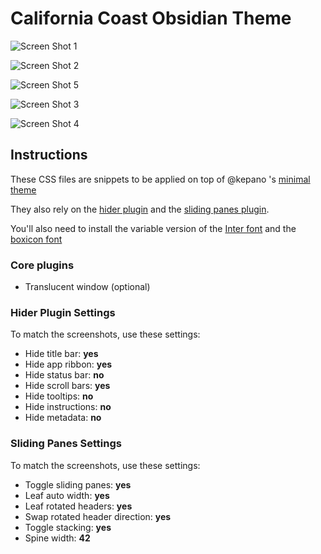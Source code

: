 # California Coast Obsidian Theme

![Screen Shot 1](screenshots/Screen%20Shot%202020-12-13%20at%203.31.40%20PM.png)

![Screen Shot 2](screenshots/Screen%20Shot%202020-12-13%20at%203.32.13%20PM.png)

![Screen Shot 5](screenshots/Screen%20Shot%202020-12-13%20at%203.35.27%20PM.png)

![Screen Shot 3](screenshots/Screen%20Shot%202020-12-13%20at%203.32.59%20PM.png)

![Screen Shot 4](screenshots/Screen%20Shot%202020-12-13%20at%203.34.09%20PM.png)

## Instructions

These CSS files are snippets to be applied on top of @kepano 's [minimal theme](https://github.com/kepano/obsidian-minimal)

They also rely on the [hider plugin](https://github.com/kepano/obsidian-hider) and the [sliding panes plugin](https://github.com/deathau/sliding-panes-obsidian).

You'll also need to install the variable version of the [Inter font](https://rsms.me/inter/) and the [boxicon font](https://unpkg.com/boxicons@2.0.7/fonts/boxicons.ttf)

### Core plugins

- Translucent window (optional)


### Hider Plugin Settings

To match the screenshots, use these settings:

- Hide title bar: **yes**
- Hide app ribbon: **yes**
- Hide status bar: **no**
- Hide scroll bars: **yes**
- Hide tooltips: **no**
- Hide instructions: **no**
- Hide metadata: **no**


### Sliding Panes Settings

To match the screenshots, use these settings:

- Toggle sliding panes: **yes**
- Leaf auto width: **yes**
- Leaf rotated headers: **yes**
- Swap rotated header direction: **yes**
- Toggle stacking: **yes**
- Spine width: **42**